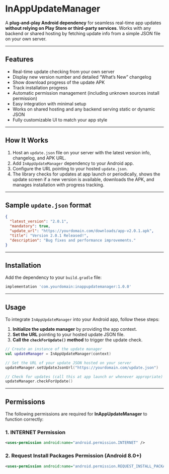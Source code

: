 # InAppUpdateManager

A **plug-and-play Android dependency** for seamless real-time app updates **without relying on Play Store or third-party services**.
Works with any backend or shared hosting by fetching update info from a simple JSON file on your own server.

---

## Features

* Real-time update checking from your own server
* Display new version number and detailed “What’s New” changelog
* Show download progress of the update APK
* Track installation progress
* Automatic permission management (including unknown sources install permission)
* Easy integration with minimal setup
* Works on shared hosting and any backend serving static or dynamic JSON
* Fully customizable UI to match your app style

---

## How It Works

1. Host an `update.json` file on your server with the latest version info, changelog, and APK URL.
2. Add `InAppUpdateManager` dependency to your Android app.
3. Configure the URL pointing to your hosted `update.json`.
4. The library checks for updates at app launch or periodically, shows the update screen if a new version is available, downloads the APK, and manages installation with progress tracking.

---

## Sample `update.json` format

```json
{
  "latest_version": "2.0.1",
  "mandatory": true,
  "update_url": "https://yourdomain.com/downloads/app-v2.0.1.apk",
  "title": "Version 2.0.1 Released!",
  "description": "Bug fixes and performance improvements."
}
```

---

## Installation

Add the dependency to your `build.gradle` file:

```gradle
implementation 'com.yourdomain:inappupdatemanager:1.0.0'
```

---

## Usage

To integrate `InAppUpdateManager` into your Android app, follow these steps:

1. **Initialize the update manager** by providing the app context.
2. **Set the URL** pointing to your hosted update JSON file.
3. **Call the `checkForUpdate()` method** to trigger the update check.

```kotlin
// Create an instance of the update manager
val updateManager = InAppUpdateManager(context)

// Set the URL of your update JSON hosted on your server
updateManager.setUpdateJsonUrl("https://yourdomain.com/update.json")

// Check for updates (call this at app launch or whenever appropriate)
updateManager.checkForUpdate()
```

---

## Permissions

The following permissions are required for **InAppUpdateManager** to function correctly:

### 1. INTERNET Permission

```xml
<uses-permission android:name="android.permission.INTERNET" />
```

### 2. Request Install Packages Permission (Android 8.0+)

```xml
<uses-permission android:name="android.permission.REQUEST_INSTALL_PACKAGES" />
```


